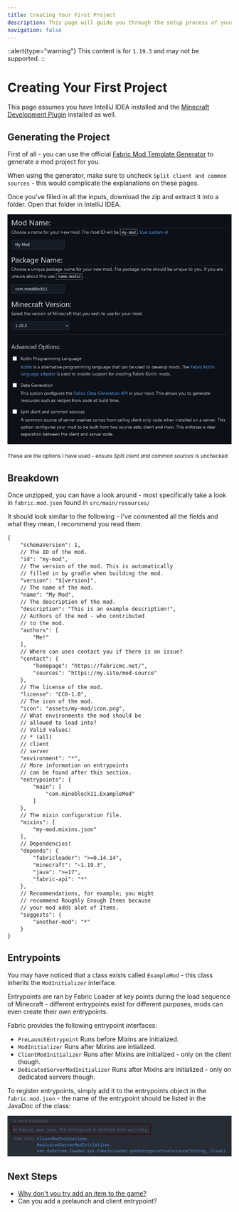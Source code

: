 ```yaml
---
title: Creating Your First Project
description: This page will guide you through the setup process of your first project using Minecraft Development and IntelliJ IDEA.
navigation: false
---
```


::alert{type="warning"}
This content is for `1.19.3` and may not be supported.
::

# Creating Your First Project

This page assumes you have IntelliJ IDEA installed and the [Minecraft Development Plugin](https://plugins.jetbrains.com/plugin/8327-minecraft-development) installed as well.

## Generating the Project

First of all - you can use the official [Fabric Mod Template Generator](https://fabricmc.net/develop/template/) to generate a mod project for you.

When using the generator, make sure to uncheck `Split client and common sources` - this would complicate the explanations on these pages.

Once you've filled in all the inputs, download the zip and extract it into a folder. Open that folder in IntelliJ IDEA.

![](/introduction/creating_your_first_project_0.png)

<small>These are the options I have used - ensure <i>Split client and common sources</i> is unchecked</small>

## Breakdown

Once unzipped, you can have a look around - most specifically take a look in `fabric.mod.json` found in `src/main/resources/`

It should look similar to the following - I've commented all the fields and what they mean, I recommend you read them.

```jsonc
{
    "schemaVersion": 1,
    // The ID of the mod.
    "id": "my-mod",
    // The version of the mod. This is automatically
    // filled in by gradle when building the mod.
    "version": "${version}",
    // The name of the mod.
    "name": "My Mod",
    // The description of the mod.
    "description": "This is an example description!",
    // Authors of the mod - who contributed
    // to the mod.
    "authors": [
        "Me!"
    ],
    // Where can uses contact you if there is an issue?
    "contact": {
		"homepage": "https://fabricmc.net/",
		"sources": "https://my.site/mod-source"
    },
    // The license of the mod.
    "license": "CC0-1.0",
    // The icon of the mod.
    "icon": "assets/my-mod/icon.png",
    // What environments the mod should be
    // allowed to load into?
    // Valid values:
    // * (all)
    // client
    // server
    "environment": "*",
    // More information on entrypoints
    // can be found after this section.
    "entrypoints": {
    	"main": [
    		"com.mineblock11.ExampleMod"
    	]
    },
    // The mixin configuration file.
    "mixins": [
    	"my-mod.mixins.json"
    ],
    // Dependencies!
    "depends": {
		"fabricloader": ">=0.14.14",
		"minecraft": "~1.19.3",
		"java": ">=17",
		"fabric-api": "*"
    },
    // Recommendations, for example; you might
    // recommend Roughly Enough Items because
    // your mod adds alot of Items.
    "suggests": {
        "another-mod": "*"
	}
}
```

## Entrypoints

You may have noticed that a class exists called `ExampleMod` - this class inherits the `ModInitializer` interface.

Entrypoints are ran by Fabric Loader at key points during the load sequence of Minecraft - different entrypoints exist for different purposes, mods can even create their own entrypoints.

Fabric provides the following entrypoint interfaces:

- `PreLaunchEntrypoint` Runs before Mixins are initialized.
- `ModInitializer` Runs after Mixins are intialized.
- `ClientModInitializer` Runs after Mixins are initialized - only on the client though.
- `DedicatedServerModInitializer` Runs after Mixins are initialized - only on dedicated servers though.

To register entrypoints, simply add it to the entrypoints object in the `fabric.mod.json` - the name of the entrypoint should be listed in the JavaDoc of the class:

![](/introduction/creating_your_first_project_1.png)

## Next Steps

- [Why don't you try add an item to the game?](/items)
- Can you add a prelaunch and client entrypoint?